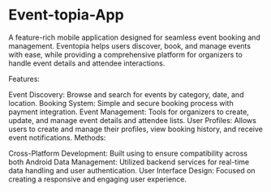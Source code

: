 # Event-topia-App
A feature-rich mobile application designed for seamless event booking and management. Eventopia helps users discover, book, and manage events with ease, while providing a comprehensive platform for organizers to handle event details and attendee interactions.

Features:

Event Discovery: Browse and search for events by category, date, and location.
Booking System: Simple and secure booking process with payment integration.
Event Management: Tools for organizers to create, update, and manage event details and attendee lists.
User Profiles: Allows users to create and manage their profiles, view booking history, and receive event notifications.
Methods:

Cross-Platform Development: Built using to ensure compatibility across both Android
Data Management: Utilized backend services for real-time data handling and user authentication.
User Interface Design: Focused on creating a responsive and engaging user experience.
